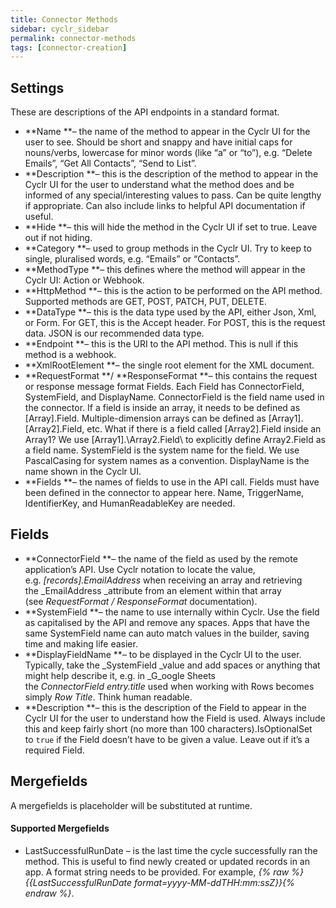 ```yaml
---
title: Connector Methods
sidebar: cyclr_sidebar
permalink: connector-methods
tags: [connector-creation]
---
```


## Settings

These are descriptions of the API endpoints in a standard format.

*   **Name **– the name of the method to appear in the Cyclr UI for the user to see. Should be short and snappy and have initial caps for nouns/verbs, lowercase for minor words (like “a” or “to”), e.g. “Delete Emails”, “Get All Contacts”, “Send to List”.
*   **Description **– this is the description of the method to appear in the Cyclr UI for the user to understand what the method does and be informed of any special/interesting values to pass. Can be quite lengthy if appropriate. Can also include links to helpful API documentation if useful.
*   **Hide **– this will hide the method in the Cyclr UI if set to true. Leave out if not hiding.
*   **Category **– used to group methods in the Cyclr UI. Try to keep to single, pluralised words, e.g. “Emails” or “Contacts”.
*   **MethodType **– this defines where the method will appear in the Cyclr UI: Action or Webhook.
*   **HttpMethod **– this is the action to be performed on the API method. Supported methods are GET, POST, PATCH, PUT, DELETE.
*   **DataType **– this is the data type used by the API, either Json, Xml, or Form. For GET, this is the Accept header. For POST, this is the request data. JSON is our recommended data type.
*   **Endpoint **– this is the URI to the API method. This is null if this method is a webhook.
*   **XmlRootElement **– the single root element for the XML document.
*   **RequestFormat **/ **ResponseFormat **– this contains the request or response message format Fields. Each Field has ConnectorField, SystemField, and DisplayName. ConnectorField is the field name used in the connector. If a field is inside an array, it needs to be defined as \[Array\].Field. Multiple-dimension arrays can be defined as \[Array1\].\[Array2\].Field, etc. What if there is a field called \[Array2\].Field inside an Array1? We use \[Array1\].\\Array2.Field\\ to explicitly define Array2.Field as a field name. SystemField is the system name for the field. We use PascalCasing for system names as a convention. DisplayName is the name shown in the Cyclr UI.
*   **Fields **– the names of fields to use in the API call. Fields must have been defined in the connector to appear here. Name, TriggerName, IdentifierKey, and HumanReadableKey are needed.

## Fields

*   **ConnectorField **– the name of the field as used by the remote application’s API. Use Cyclr notation to locate the value, e.g. _[records].EmailAddress_ when receiving an array and retrieving the _EmailAddress _attribute from an element within that array (see _RequestFormat / ResponseFormat_ documentation).
*   **SystemField **– the name to use internally within Cyclr. Use the field as capitalised by the API and remove any spaces. Apps that have the same SystemField name can auto match values in the builder, saving time and making life easier.
*   **DisplayFieldName **– to be displayed in the Cyclr UI to the user. Typically, take the _SystemField _value and add spaces or anything that might help describe it, e.g. in _G_oogle Sheets the _ConnectorField_ _entry.title_ used when working with Rows becomes simply _Row Title_. Think human readable.
*   **Description **– this is the description of the Field to appear in the Cyclr UI for the user to understand how the Field is used. Always include this and keep fairly short (no more than 100 characters).IsOptionalSet to `true` if the Field doesn’t have to be given a value. Leave out if it’s a required Field.

## Mergefields

A mergefields is placeholder will be substituted at runtime.
#### Supported Mergefields

*   LastSuccessfulRunDate – is the last time the cycle successfully ran the method. This is useful to find newly created or updated records in an app. A format string needs to be provided. For example, _{% raw %}{{LastSuccessfulRunDate format=yyyy-MM-ddTHH:mm:ssZ}}{% endraw %}_.

